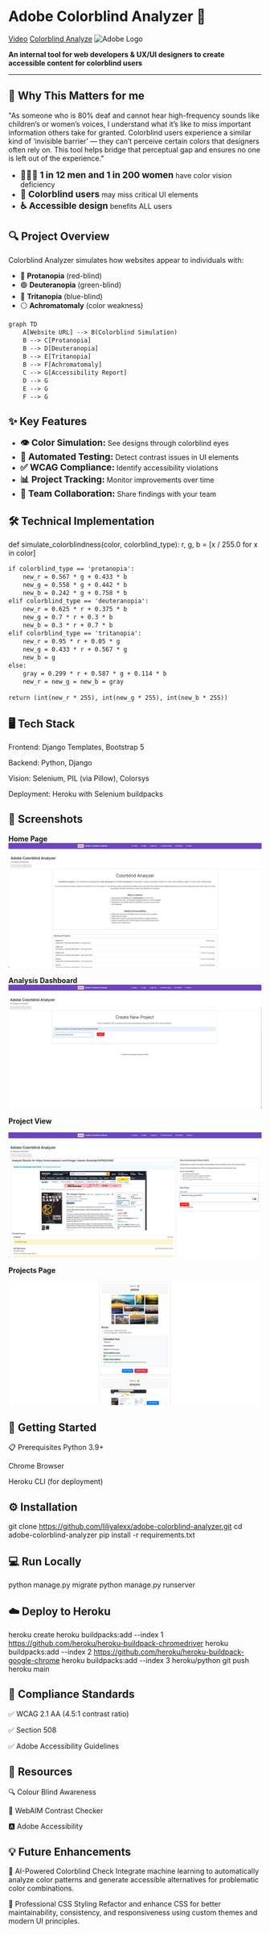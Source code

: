 # Adobe Colorblind Analyzer 🌈
[Video](https://youtu.be/TkaBo2vrw2g)
[Colorblind Analyze](https://colorblind-analyzer-a495ff639427.herokuapp.com/)
<img src="https://upload.wikimedia.org/wikipedia/commons/thumb/7/7b/Adobe_Systems_logo_and_wordmark.svg/60px-Adobe_Systems_logo_and_wordmark.svg.png" width="30" alt="Adobe Logo">

**An internal tool for web developers & UX/UI designers to create accessible content for colorblind users**

---

## 🎯 Why This Matters for me
"As someone who is 80% deaf and cannot hear high-frequency sounds like children’s or women’s voices, I understand what it’s like to miss important information others take for granted. Colorblind users experience a similar kind of ‘invisible barrier’ — they can’t perceive certain colors that designers often rely on. This tool helps bridge that perceptual gap and ensures no one is left out of the experience."

<ul>
  <li><strong style="font-size: 1.1rem;">👨‍👩‍👧 1 in 12 men and 1 in 200 women</strong> have color vision deficiency</li>
  <li><strong style="font-size: 1.1rem;">🚦 Colorblind users</strong> may miss critical UI elements</li>
  <li><strong style="font-size: 1.1rem;">♿ Accessible design</strong> benefits ALL users</li>
</ul>


## 🔍 Project Overview

Colorblind Analyzer simulates how websites appear to individuals with:

- 🔴 **Protanopia** (red-blind)
- 🟢 **Deuteranopia** (green-blind)
- 🔵 **Tritanopia** (blue-blind)
- ⚪ **Achromatomaly** (color weakness)

```mermaid
graph TD
    A[Website URL] --> B(Colorblind Simulation)
    B --> C[Protanopia]
    B --> D[Deuteranopia]
    B --> E[Tritanopia]
    B --> F[Achromatomaly]
    C --> G[Accessibility Report]
    D --> G
    E --> G
    F --> G

```
## ✨ Key Features

<ul>
  <li><strong style="font-size: 1.1rem;">👁️ Color Simulation:</strong> See designs through colorblind eyes</li>
  <li><strong style="font-size: 1.1rem;">🤖 Automated Testing:</strong> Detect contrast issues in UI elements</li>
  <li><strong style="font-size: 1.1rem;">✅ WCAG Compliance:</strong> Identify accessibility violations</li>
  <li><strong style="font-size: 1.1rem;">📊 Project Tracking:</strong> Monitor improvements over time</li>
  <li><strong style="font-size: 1.1rem;">👥 Team Collaboration:</strong> Share findings with your team</li>
</ul>

## 🛠 Technical Implementation

def simulate_colorblindness(color, colorblind_type):
    r, g, b = [x / 255.0 for x in color]
    
    if colorblind_type == 'protanopia':
        new_r = 0.567 * g + 0.433 * b
        new_g = 0.558 * g + 0.442 * b
        new_b = 0.242 * g + 0.758 * b
    elif colorblind_type == 'deuteranopia':
        new_r = 0.625 * r + 0.375 * b
        new_g = 0.7 * r + 0.3 * b
        new_b = 0.3 * r + 0.7 * b
    elif colorblind_type == 'tritanopia':
        new_r = 0.95 * r + 0.05 * g
        new_g = 0.433 * r + 0.567 * g
        new_b = g
    else:
        gray = 0.299 * r + 0.587 * g + 0.114 * b
        new_r = new_g = new_b = gray
    
    return (int(new_r * 255), int(new_g * 255), int(new_b * 255))

## 🖥 Tech Stack
Frontend: Django Templates, Bootstrap 5

Backend: Python, Django

Vision: Selenium, PIL (via Pillow), Colorsys

Deployment: Heroku with Selenium buildpacks

## 📸 Screenshots
**Home Page**
![Home Page](analyzer/static/analyzer/images/1.png)


**Analysis Dashboard**
![Analysis Dashboard](analyzer/static/analyzer/images/3.png)

**Project View**

![Project View](analyzer/static/analyzer/images/4.png)

**Projects Page**

![Progects Page](analyzer/static/analyzer/images/5.png)
		

## 🚀 Getting Started
📋 Prerequisites
Python 3.9+

Chrome Browser

Heroku CLI (for deployment)

## ⚙️ Installation

git clone https://github.com/liliyalexx/adobe-colorblind-analyzer.git
cd adobe-colorblind-analyzer
pip install -r requirements.txt

## 💻 Run Locally

python manage.py migrate 
python manage.py runserver

## ☁️ Deploy to Heroku

heroku create
heroku buildpacks:add --index 1 https://github.com/heroku/heroku-buildpack-chromedriver
heroku buildpacks:add --index 2 https://github.com/heroku/heroku-buildpack-google-chrome
heroku buildpacks:add --index 3 heroku/python
git push heroku main

## 📜 Compliance Standards

✅ WCAG 2.1 AA (4.5:1 contrast ratio)

✅ Section 508

✅ Adobe Accessibility Guidelines

## 🔗 Resources
🔍 Colour Blind Awareness

🎨 WebAIM Contrast Checker

🅰️ Adobe Accessibility

## 💡 Future Enhancements

🤖 AI-Powered Colorblind Check
Integrate machine learning to automatically analyze color patterns and generate accessible alternatives for problematic color combinations.

🎨 Professional CSS Styling
Refactor and enhance CSS for better maintainability, consistency, and responsiveness using custom themes and modern UI principles.
